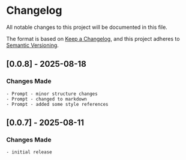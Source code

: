 # Changelog

All notable changes to this project will be documented in this file.

The format is based on [Keep a Changelog](https://keepachangelog.com/en/1.1.0/),
and this project adheres to [Semantic Versioning](https://semver.org/spec/v2.0.0.html).

## [0.0.8] - 2025-08-18

### Changes Made
	- Prompt - minor structure changes
	- Prompt - changed to markdown
	- Prompt - added some style references
		
## [0.0.7] - 2025-08-11

### Changes Made
	- initial release